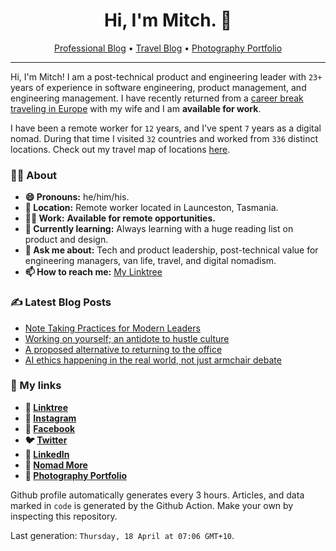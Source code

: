 <h1 align="center">Hi, I'm Mitch. 👋</h1>
<p align="center">
  <a href="https://mitchmalone.io">Professional Blog</a> •
  <a href="https://nomadmo.re">Travel Blog</a> •
  <a href="https://mitchmalone.photography">Photography Portfolio</a>
</p>

-------

Hi, I'm Mitch! I am a post-technical product and engineering leader with `23+` years of experience in software engineering, product management, and engineering management. I have recently returned from a <a href="https://nomadmo.re/maps/2023-world/">career break traveling in Europe</a> with my wife and I am **available for work**.

I have been a remote worker for `12` years, and I've spent `7` years as a digital nomad.
During that time I visited `32` countries and worked from `336` distinct locations. Check out
my travel map of locations <a href="https://nomadmo.re/maps/the-full-travel-map/">here</a>.

### 👨‍🎤 About

- **😄 Pronouns:** he/him/his.
- **📍 Location:** Remote worker located in Launceston, Tasmania.
- **👷‍♂️ Work:** **Available for remote opportunities.**
- **🌱 Currently learning:** Always learning with a huge reading list on product and design.
- **💬 Ask me about:** Tech and product leadership, post-technical value for engineering managers, van life, travel, and digital nomadism.
- **📫 How to reach me:** [My Linktree](https://linktr.ee/mitchmalone)

### ✍️ Latest Blog Posts
- [Note Taking Practices for Modern Leaders](https://mitchmalone.medium.com/note-taking-practices-for-modern-leaders-a2f33e914b97?source&#x3D;rss-dc3c26aefde1------2)
- [Working on yourself; an antidote to hustle culture](https://mitchmalone.medium.com/working-on-yourself-an-antidote-to-hustle-culture-5eb5e7363e1d?source&#x3D;rss-dc3c26aefde1------2)
- [A proposed alternative to returning to the office](https://mitchmalone.medium.com/a-proposed-alternative-to-returning-to-the-office-6a4bacebabc6?source&#x3D;rss-dc3c26aefde1------2)
- [AI ethics happening in the real world, not just armchair debate](https://mitchmalone.medium.com/ai-ethics-happening-in-the-real-world-not-just-armchair-debate-6121f07053fd?source&#x3D;rss-dc3c26aefde1------2)

### 🔗 My links
- **🔗 [Linktree](https://linktr.ee/mitchmalone)**
- **📸 [Instagram](https://www.instagram.com/mitchmalone)**
- **👤 [Facebook](https://www.facebook.com/mitchmalone)**
- **🐦 [Twitter](https://twitter.com/mitch__malone)**
- **👔 [LinkedIn](https://www.linkedin.com/in/mitchmalone)**
- **📍 [Nomad More](https://nomadmo.re)**
- **📸 [Photography Portfolio](https://mitchmalone.photography)**

Github profile automatically generates every 3 hours. Articles, and data marked in `code` is generated by the Github
Action. Make your own by inspecting this repository.

Last generation: `Thursday, 18 April at 07:06 GMT+10`.